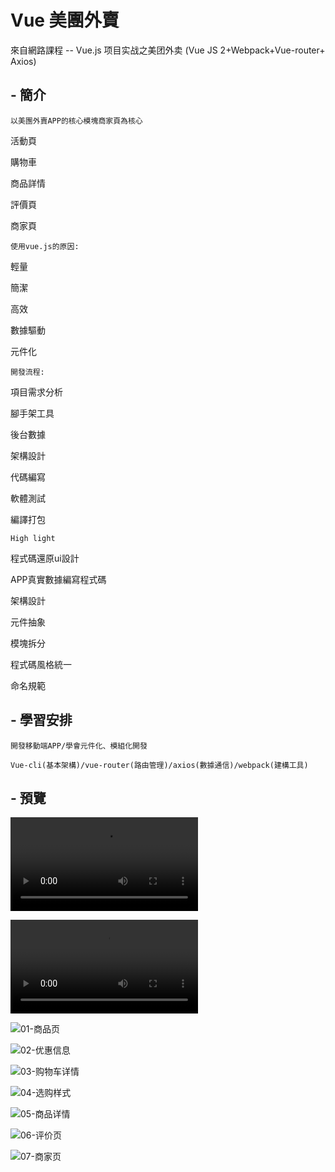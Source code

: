 # Vue 美團外賣

來自網路課程 -- Vue.js 项目实战之美团外卖 (Vue JS 2+Webpack+Vue-router+ Axios)

## - 簡介

`以美團外賣APP的核心模塊商家頁為核心`

活動頁

購物車

商品詳情

評價頁

商家頁

`使用vue.js的原因:`

輕量

簡潔

高效

數據驅動

元件化

`開發流程:`

項目需求分析

腳手架工具

後台數據

架構設計

代碼編寫

軟體測試

編譯打包

`High light`

程式碼還原ui設計

APP真實數據編寫程式碼

架構設計

元件抽象

模塊拆分

程式碼風格統一

命名規範

## - 學習安排

`開發移動端APP/學會元件化、模組化開發`

`Vue-cli(基本架構)/vue-router(路由管理)/axios(數據通信)/webpack(建構工具)`



## - 預覽
![Imgur](https://i.imgur.com/TPWAyjN.mp4)

![Imgur](https://i.imgur.com/ra6iDex.mp4)

![01-商品页](http://bluezyz.com/usr/uploads/2019/10/587669134.png)

![02-优惠信息](http://bluezyz.com/usr/uploads/2019/10/2344939518.png)

![03-购物车详情](http://bluezyz.com/usr/uploads/2019/10/104203074.png)

![04-选购样式](http://bluezyz.com/usr/uploads/2019/10/3358058103.png)

![05-商品详情](http://bluezyz.com/usr/uploads/2019/10/2664403843.png)

![06-评价页](http://bluezyz.com/usr/uploads/2019/10/1336476675.png)

![07-商家页](http://bluezyz.com/usr/uploads/2019/10/656186445.png)
